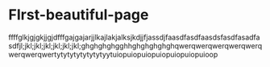 # FIrst-beautiful-page
ffffglkjgjgkjjgjdfffgajgajarjjlkajlakjalksjkdjjfjassdjfaasdfasdfaasdsfasdfasadfasdfjl;jkl;jkl;jkl;jkl;jkl;jkl;ghghghghgghhghghghghghqwerqwerqwerqwerqwerqwerqwerqwertytytytytytytytyytuiopuiopuiopuiopuiopuiopuioop
